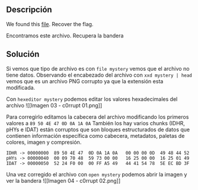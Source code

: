 ## Descripción
We found this [file](https://jupiter.challenges.picoctf.org/static/ab30fcb7d47364b4190a7d3d40edb551/mystery). Recover the flag.

Encontramos este archivo. Recupera la bandera
## Solución
Si vemos que tipo de archivo es con `file mystery` vemos que el archivo no tiene datos.
Observando el encabezado del archivo con `xxd mystery | head` vemos que es un archivo PNG corrupto ya que la extensión esta modificada.

Con `hexeditor mystery` podemos editar los valores hexadecimales del archivo
![[Imagen 03 - c0rrupt 01.png]]

Para corregirlo editamos la cabecera del archivo modificando los primeros valores a `89 50 4E 47 0D 0A 1A 0A`
También los hay varios chunks (IDHR, pHYs e IDAT) están corruptos que son bloques estructurados de datos que contienen información específica como cabecera, metadatos, paletas de colores, imagen y compresión.
```
IDHR -> 00000000  89 50 4E 47  0D 0A 1A 0A   00 00 00 0D  49 48 44 52
pHYs -> 00000040  00 09 70 48  59 73 00 00   16 25 00 00  16 25 01 49
IDAT -> 00000050  52 24 F0 00  00 FF A5 49   44 41 54 78  5E EC BD 3F
```

Una vez corregido el archivo con  `open mystery` podemos abrir la imagen y ver la bandera
![[Imagen 04 - c0rrupt 02.png]]